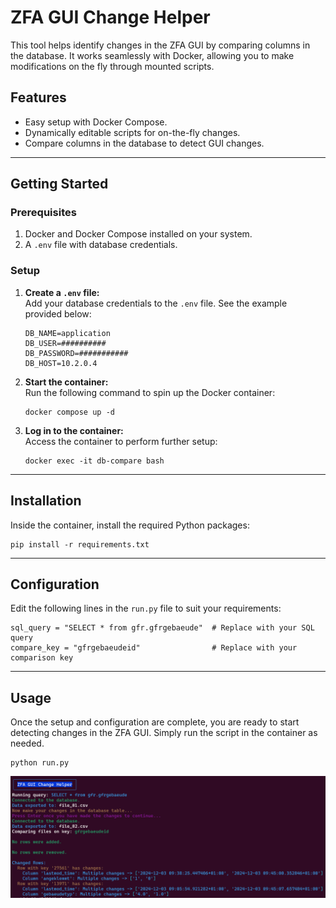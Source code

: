 # ZFA GUI Change Helper

This tool helps identify changes in the ZFA GUI by comparing columns in the database. It works seamlessly with Docker, allowing you to make modifications on the fly through mounted scripts.

## Features

- Easy setup with Docker Compose.
- Dynamically editable scripts for on-the-fly changes.
- Compare columns in the database to detect GUI changes.

---

## Getting Started

### Prerequisites

1. Docker and Docker Compose installed on your system.
2. A `.env` file with database credentials.

### Setup

1. **Create a `.env` file:**  
   Add your database credentials to the `.env` file. See the example provided below:

   ```
   DB_NAME=application
   DB_USER=##########
   DB_PASSWORD=###########
   DB_HOST=10.2.0.4
   ```


2. **Start the container:**  
   Run the following command to spin up the Docker container:

   ```
   docker compose up -d 
   ```

3. **Log in to the container:**  
   Access the container to perform further setup:

   ```
   docker exec -it db-compare bash
   ```

---

## Installation

Inside the container, install the required Python packages:

```
pip install -r requirements.txt
```

---

## Configuration

Edit the following lines in the `run.py` file to suit your requirements:

```
sql_query = "SELECT * from gfr.gfrgebaeude"  # Replace with your SQL query  
compare_key = "gfrgebaeudeid"                # Replace with your comparison key  
```

---

## Usage

Once the setup and configuration are complete, you are ready to start detecting changes in the ZFA GUI. Simply run the script in the container as needed.
```
python run.py
```
![Example Output](img/terminal.png "Console")